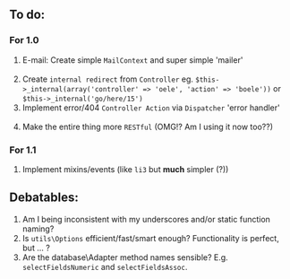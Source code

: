 
To do:
------

### For 1.0

1. E-mail: Create simple `MailContext` and super simple 'mailer'<br><br>
2. Create `internal redirect` from `Controller` eg. `$this->_internal(array('controller' => 'oele', 'action' => 'boele'))` or `$this->_internal('go/here/15')`
3. Implement error/404 `Controller Action` via `Dispatcher` 'error handler'<br><br>
4. Make the entire thing more `RESTful` (OMG!? Am I using it now too??)

### For 1.1

1. Implement mixins/events (like `li3` but **much** simpler (?))

Debatables:
-----------

1. Am I being inconsistent with my underscores and/or static function naming?
3. Is `utils\Options` efficient/fast/smart enough? Functionality is perfect, but ... ?
4. Are the database\Adapter method names sensible? E.g. `selectFieldsNumeric` and `selectFieldsAssoc`.
